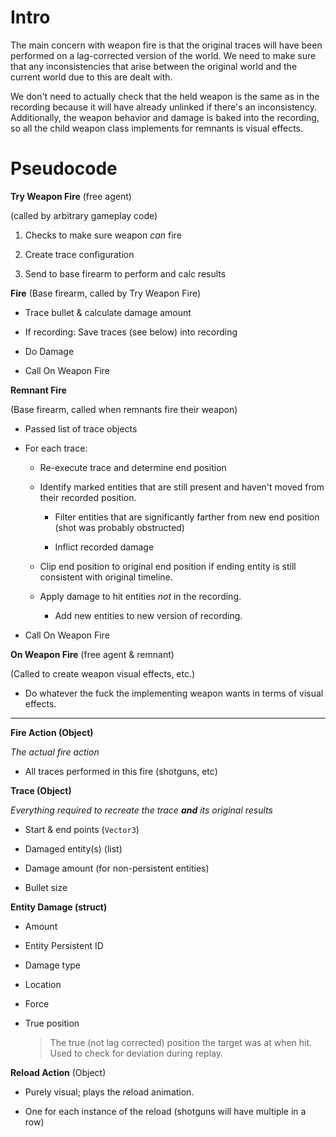 # Intro

The main concern with weapon fire is that the original traces will have been performed on a lag-corrected version of the world. We need to make sure that any inconsistencies that arise between the original world and the current world due to this are dealt with.

We don't need to actually check that the held weapon is the same as in the recording because it will have already unlinked if there's an inconsistency. Additionally, the weapon behavior and damage is baked into the recording, so all the child weapon class implements for remnants is visual effects.

# Pseudocode

**Try Weapon Fire** (free agent)

(called by arbitrary gameplay code)

1. Checks to make sure weapon *can* fire

2. Create trace configuration

3. Send to base firearm to perform and calc results

**Fire**
(Base firearm, called by Try Weapon Fire)

- Trace bullet & calculate damage amount

- If recording: Save traces (see below) into recording

- Do Damage

- Call On Weapon Fire

**Remnant Fire**

(Base firearm, called when remnants fire their weapon)

- Passed list of trace objects

- For each trace:
  
  - Re-execute trace and determine end position
  
  - Identify marked entities that are still present and haven't moved from their recorded position.
    
    - Filter entities that are significantly farther from new end position (shot was probably obstructed)
    
    - Inflict recorded damage
  
  - Clip end position to original end position if ending entity is still consistent with original timeline.
  
  - Apply damage to hit entities *not* in the recording.
    
    - Add new entities to new version of recording.

- Call On Weapon Fire

**On Weapon Fire** (free agent & remnant)

(Called to create weapon visual effects, etc.)

- Do whatever the fuck the implementing weapon wants in terms of visual effects.

---

**Fire Action (Object)**

*The actual fire action*

- All traces performed in this fire (shotguns, etc)

**Trace (Object)**

*Everything required to recreate the trace **and** its original results*

- Start & end points (`Vector3`)

- Damaged entity(s) (list)

- Damage amount (for non-persistent entities)

- Bullet size

**Entity Damage (struct)**

- Amount

- Entity Persistent ID

- Damage type

- Location

- Force

- True position
  
  > The true (not lag corrected) position the target was at when hit. Used to check for deviation during replay.

**Reload Action** (Object)

- Purely visual; plays the reload animation.

- One for each instance of the reload (shotguns will have multiple in a row)
